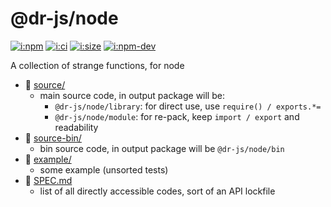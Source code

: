 # @dr-js/node

[![i:npm]][l:npm]
[![i:ci]][l:ci]
[![i:size]][l:size]
[![i:npm-dev]][l:npm]

A collection of strange functions, for node

[i:npm]: https://img.shields.io/npm/v/@dr-js/node.svg?colorB=blue
[i:npm-dev]: https://img.shields.io/npm/v/@dr-js/node/dev.svg
[l:npm]: https://npm.im/@dr-js/node
[i:ci]: https://img.shields.io/github/workflow/status/dr-js/dr-node/ci-test
[l:ci]: https://github.com/dr-js/dr-node/actions?query=workflow:ci-test
[i:size]: https://packagephobia.now.sh/badge?p=@dr-js/node
[l:size]: https://packagephobia.now.sh/result?p=@dr-js/node

[//]: # (NON_PACKAGE_CONTENT)

- 📁 [source/](source/)
  - main source code, in output package will be:
    - `@dr-js/node/library`: for direct use, use `require() / exports.*=`
    - `@dr-js/node/module`: for re-pack, keep `import / export` and readability
- 📁 [source-bin/](source-bin/)
  - bin source code, in output package will be `@dr-js/node/bin`
- 📁 [example/](example/)
  - some example (unsorted tests)
- 📄 [SPEC.md](SPEC.md)
  - list of all directly accessible codes, sort of an API lockfile
